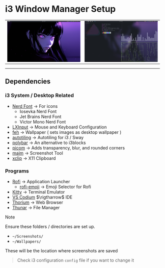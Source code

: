 # i3 Window Manager Setup

<table align="center">
    <tr>
        <td>
            <img src="../screenshots/main_desktop_1.png">
        </td>
        <td>
            <img src="../screenshots/ff_cava_cmatrix.png">
        </td>
    </tr>
</table>

---

## Dependencies

### i3 System / Desktop Related

- [Nerd Font](https://www.nerdfonts.com/font-downloads) $\rightarrow$ For icons
    - Iosevka Nerd Font
    - Jet Brains Nerd Font
    - Victor Mono Nerd Font
- [LXInput](https://github.com/lxde/lxinput) $\rightarrow$ Mouse and Keyboard Configuration
- [feh](https://github.com/derf/feh) $\rightarrow$ Wallpaper ( sets images as desktop wallpaper )
- [autotiling](https://github.com/nwg-piotr/autotiling) $\rightarrow$ Autotiling for i3 / Sway
- [polybar](https://github.com/polybar/polybar) $\rightarrow$ An alternative to i3blocks
- [picom](https://github.com/yshui/picom) $\rightarrow$ Adds transparency, blur, and rounded corners
- [maim](https://github.com/naelstrof/maim) $\rightarrow$ Screenshot Tool
- [xclip](https://github.com/astrand/xclip) $\rightarrow$ X11 Clipboard

### Programs

- [Rofi](https://github.com/davatorium/rofi) $\rightarrow$ Application Launcher
    - [rofi-emoji](https://github.com/Mange/rofi-emoji) $\rightarrow$ Emoji Selector for Rofi
- [Kitty](https://github.com/kovidgoyal/kitty) $\rightarrow$ Terminal Emulator
- [VS Codium](https://github.com/VSCodium/vscodium) $\rigtharrow$ IDE
- [Thorium](https://github.com/Alex313031/thorium) $\rightarrow$ Web Browser
- [Thunar](https://wiki.archlinux.org/title/Thunar) $\rightarrow$ File Manager

>[!NOTE]
>Ensure these folders / directories are set up.
>
>- `~/Screenshots/`
>- `~/Wallpapers/`
>
>These will be the location where screenshots are saved
>>Check i3 configuration `config` file if you want to change it